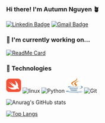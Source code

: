 ### Hi there! I'm Autumn Nguyen 🪴

[![Linkedin Badge](https://img.shields.io/badge/-LinkedIn-blue?style=flat-round&logo=Linkedin&logoColor=white&link=https://www.linkedin.com/in/YOURLINKEDINCODE)](https://www.linkedin.com/in/autumnyngocnguyen/)
[![Gmail Badge](https://img.shields.io/badge/Gmail-d14836?style=flat-round&logo=Gmail&logoColor=white&link=mailto:autumn.yngoc@gmail.com)](mailto:autumn.yngoc@gmail.com)

### 🔭 I'm currently working on...
[![ReadMe Card](https://github-readme-stats.vercel.app/api/pin/?username=auyura&repo=sride)](https://github.com/auyura/sride)

### 🔭 Technologies
<img title="swift" alt="swfit" src="/assets/swift-icon.svg"  width="40" height="40" /> <img title="R" alt="linux" src="https://raw.githubusercontent.com/Thomas-George-T/Thomas-George-T/master/assets/r-lang.svg"  width="40" height="40" />
<img title="Python" alt="Python" src="https://raw.githubusercontent.com/Thomas-George-T/Thomas-George-T/master/assets/python.svg" width="50" height="40" />
<img title="Java" alt="java" src="/assets/java.svg" width="45" height="40" />
<img title="Git" alt="Git" src="https://raw.githubusercontent.com/Thomas-George-T/Thomas-George-T/master/assets/git.svg" width="90" height="40" />

![Anurag's GitHub stats](https://github-readme-stats.vercel.app/api?username=autumn-yng&show_icons=true&theme=dracula)

[![Top Langs](https://github-readme-stats.vercel.app/api/top-langs/?username=autumn-yng&layout=compact)](https://github.com/autumn-yng/github-readme-stats)
